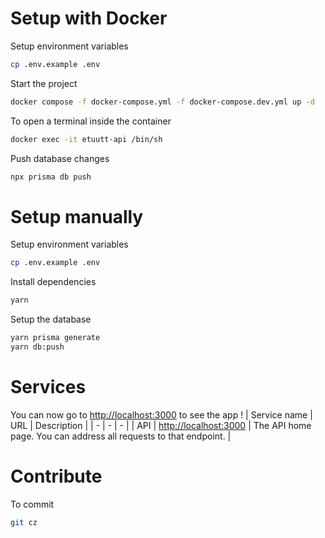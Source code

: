 # Setup with Docker

Setup environment variables
```sh
cp .env.example .env
```

Start the project
```sh
docker compose -f docker-compose.yml -f docker-compose.dev.yml up -d
```

To open a terminal inside the container
```sh
docker exec -it etuutt-api /bin/sh
```

Push database changes
```sh
npx prisma db push
```

# Setup manually

Setup environment variables
```sh
cp .env.example .env
```

Install dependencies
```sh
yarn
```

Setup the database

```sh
yarn prisma generate
yarn db:push
```

# Services

You can now go to [http://localhost:3000](http://localhost:3000) to see the app !
| Service name | URL | Description |
| - | - | - |
| API | [http://localhost:3000](http://localhost:3000) | The API home page. You can address all requests to that endpoint. |

# Contribute

To commit
```sh
git cz
```
